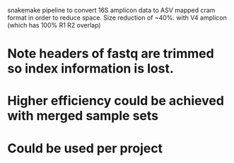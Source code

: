 snakemake pipeline to convert 16S amplicon data to ASV mapped cram format in order to reduce space.
Size reduction of ~40%. with V4 amplicon (which has 100% R1 R2 overlap)

# Note headers of fastq are trimmed so index information is lost.
# Higher efficiency could be achieved with merged sample sets
# Could be used per project
